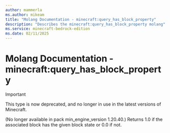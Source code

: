 ```yaml
---
author: mammerla
ms.author: mikeam
title: "Molang Documentation - minecraft:query_has_block_property"
description: "Describes the minecraft:query_has_block_property molang"
ms.service: minecraft-bedrock-edition
ms.date: 02/11/2025 
---
```


# Molang Documentation - minecraft:query_has_block_property

> [!IMPORTANT]
> This type is now deprecated, and no longer in use in the latest versions of Minecraft.

(No longer available in pack min_engine_version 1.20.40.) Returns 1.0 if the associated block has the given block state or 0.0 if not.
